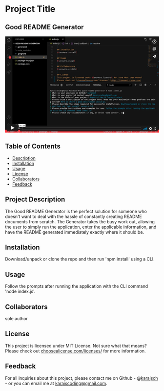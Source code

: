 
# Project Title 
## Good README Generator

[![Watch the video](video.png)](https://vimeo.com/492664777)

## Table of Contents
- [Description](#project-description)
- [Installation](#installation)
- [Usage](#usage)
- [License](#license)
- [Collaborators](#collaborators)
- [Feedback](#feedback)

## Project Description 
The Good README Generator is the perfect solution for someone who doesn't want to deal with the hassle of constantly creating README documents from scratch. The Generator takes the busy work out, allowing the user to simply run the application, enter the applicable information, and have the README generated immediately exactly where it should be.

## Installation 
Download/unpack or clone the repo and then run 'npm install' using a CLI.

## Usage 
Follow the prompts after running the application with the CLI command 'node index.js'.

## Collaborators
sole author

## License
This project is licensed under MIT License. Not sure what that means? Please check out [choosealicense.com/licenses/](https://choosealicense.com/licenses/) for more information.


## Feedback
For all inquiries about this project, please contact me on Github - @[karajsch](https://github.com/karajsch) - or you can email me at karaiscoding@gmail.com.
